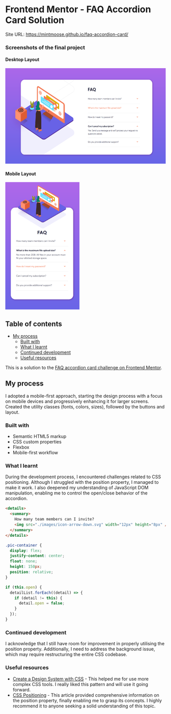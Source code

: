 # Frontend Mentor - FAQ Accordion Card Solution

Site URL: https://mintmoose.github.io/faq-accordion-card/

### Screenshots of the final project

#### Desktop Layout
<img src="./design/desktop-complete.png" height=300>

#### Mobile Layout
<img src="./design/mobile-complete.png" height=400>

## Table of contents

- [My process](#my-process)
  - [Built with](#built-with)
  - [What I learnt](#what-i-learnt)
  - [Continued development](#continued-development)
  - [Useful resources](#useful-resources)

This is a solution to the [FAQ accordion card challenge on Frontend Mentor](https://www.frontendmentor.io/challenges/faq-accordion-card-XlyjD0Oam). 

## My process

I adopted a mobile-first approach, starting the design process with a focus on mobile devices and progressively enhancing it for larger screens. Created the utility classes (fonts, colors, sizes), followed by the buttons and layout.

### Built with

- Semantic HTML5 markup
- CSS custom properties
- Flexbox
- Mobile-first workflow

### What I learnt

During the development process, I encountered challenges related to CSS positioning. Although I struggled with the position property, I managed to make it work. I also deepened my understanding of JavaScript DOM manipulation, enabling me to control the open/close behavior of the accordion.

```html
<details>
  <summary>
    How many team members can I invite?
    <img src="./images/icon-arrow-down.svg" width="12px" height="8px" />
  </summary>
</details>
```

```css
.pic-container {
  display: flex;
  justify-content: center;
  float: none;
  height: 150px;
  position: relative;
}
```

```js
if (this.open) {
  detailList.forEach((detail) => {
    if (detail != this) {
      detail.open = false;
    }
  });
}
```

### Continued development

I acknowledge that I still have room for improvement in properly utilising the position property. Additionally, I need to address the background issue, which may require restructuring the entire CSS codebase.

### Useful resources

- [Create a Design System with CSS](https://www.youtube.com/watch?v=lRaL-8qZ0mM) - This helped me for use more complex CSS tools. I really liked this pattern and will use it going forward.
- [CSS Positioning](https://www.w3schools.com/css/css_positioning.asp) - This article provided comprehensive information on the position property, finally enabling me to grasp its concepts. I highly recommend it to anyone seeking a solid understanding of this topic.
